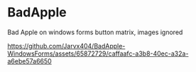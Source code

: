 # BadApple
Bad Apple on windows forms button matrix, images ignored


https://github.com/Jarvx404/BadApple-WindowsForms/assets/65872729/caffaafc-a3b8-40ec-a32a-a6ebe57a6650

